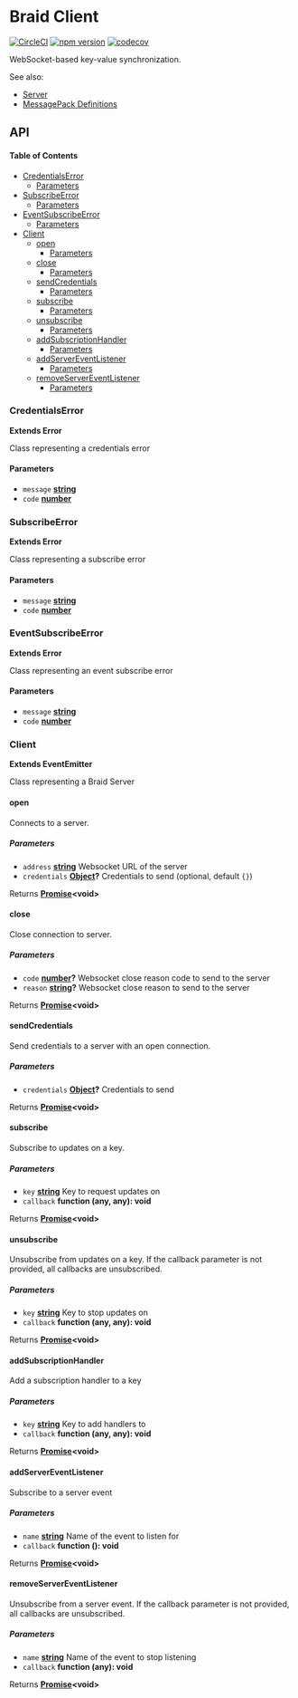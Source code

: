 # Braid Client

[![CircleCI](https://circleci.com/gh/bunchtogether/braid-client-js.svg?style=svg)](https://circleci.com/gh/bunchtogether/braid-client-js) [![npm version](https://badge.fury.io/js/%40bunchtogether%2Fbraid-client.svg)](http://badge.fury.io/js/%40bunchtogether%2Fbraid-client) [![codecov](https://codecov.io/gh/bunchtogether/braid-client-js/branch/master/graph/badge.svg)](https://codecov.io/gh/bunchtogether/braid-client-js)

WebSocket-based key-value synchronization.

See also:

-   [Server](https://github.com/bunchtogether/braid-server)
-   [MessagePack Definitions](https://github.com/bunchtogether/braid-messagepack)

## API

<!-- Generated by documentation.js. Update this documentation by updating the source code. -->

#### Table of Contents

-   [CredentialsError](#credentialserror)
    -   [Parameters](#parameters)
-   [SubscribeError](#subscribeerror)
    -   [Parameters](#parameters-1)
-   [EventSubscribeError](#eventsubscribeerror)
    -   [Parameters](#parameters-2)
-   [Client](#client)
    -   [open](#open)
        -   [Parameters](#parameters-3)
    -   [close](#close)
        -   [Parameters](#parameters-4)
    -   [sendCredentials](#sendcredentials)
        -   [Parameters](#parameters-5)
    -   [subscribe](#subscribe)
        -   [Parameters](#parameters-6)
    -   [unsubscribe](#unsubscribe)
        -   [Parameters](#parameters-7)
    -   [addSubscriptionHandler](#addsubscriptionhandler)
        -   [Parameters](#parameters-8)
    -   [addServerEventListener](#addservereventlistener)
        -   [Parameters](#parameters-9)
    -   [removeServerEventListener](#removeservereventlistener)
        -   [Parameters](#parameters-10)

### CredentialsError

**Extends Error**

Class representing a credentials error

#### Parameters

-   `message` **[string](https://developer.mozilla.org/docs/Web/JavaScript/Reference/Global_Objects/String)** 
-   `code` **[number](https://developer.mozilla.org/docs/Web/JavaScript/Reference/Global_Objects/Number)** 

### SubscribeError

**Extends Error**

Class representing a subscribe error

#### Parameters

-   `message` **[string](https://developer.mozilla.org/docs/Web/JavaScript/Reference/Global_Objects/String)** 
-   `code` **[number](https://developer.mozilla.org/docs/Web/JavaScript/Reference/Global_Objects/Number)** 

### EventSubscribeError

**Extends Error**

Class representing an event subscribe error

#### Parameters

-   `message` **[string](https://developer.mozilla.org/docs/Web/JavaScript/Reference/Global_Objects/String)** 
-   `code` **[number](https://developer.mozilla.org/docs/Web/JavaScript/Reference/Global_Objects/Number)** 

### Client

**Extends EventEmitter**

Class representing a Braid Server

#### open

Connects to a server.

##### Parameters

-   `address` **[string](https://developer.mozilla.org/docs/Web/JavaScript/Reference/Global_Objects/String)** Websocket URL of the server
-   `credentials` **[Object](https://developer.mozilla.org/docs/Web/JavaScript/Reference/Global_Objects/Object)?** Credentials to send (optional, default `{}`)

Returns **[Promise](https://developer.mozilla.org/docs/Web/JavaScript/Reference/Global_Objects/Promise)&lt;void>** 

#### close

Close connection to server.

##### Parameters

-   `code` **[number](https://developer.mozilla.org/docs/Web/JavaScript/Reference/Global_Objects/Number)?** Websocket close reason code to send to the server
-   `reason` **[string](https://developer.mozilla.org/docs/Web/JavaScript/Reference/Global_Objects/String)?** Websocket close reason to send to the server

Returns **[Promise](https://developer.mozilla.org/docs/Web/JavaScript/Reference/Global_Objects/Promise)&lt;void>** 

#### sendCredentials

Send credentials to a server with an open connection.

##### Parameters

-   `credentials` **[Object](https://developer.mozilla.org/docs/Web/JavaScript/Reference/Global_Objects/Object)?** Credentials to send

Returns **[Promise](https://developer.mozilla.org/docs/Web/JavaScript/Reference/Global_Objects/Promise)&lt;void>** 

#### subscribe

Subscribe to updates on a key.

##### Parameters

-   `key` **[string](https://developer.mozilla.org/docs/Web/JavaScript/Reference/Global_Objects/String)** Key to request updates on
-   `callback` **function (any, any): void** 

Returns **[Promise](https://developer.mozilla.org/docs/Web/JavaScript/Reference/Global_Objects/Promise)&lt;void>** 

#### unsubscribe

Unsubscribe from updates on a key. If the callback parameter is not provided, all callbacks are unsubscribed.

##### Parameters

-   `key` **[string](https://developer.mozilla.org/docs/Web/JavaScript/Reference/Global_Objects/String)** Key to stop updates on
-   `callback` **function (any, any): void** 

Returns **[Promise](https://developer.mozilla.org/docs/Web/JavaScript/Reference/Global_Objects/Promise)&lt;void>** 

#### addSubscriptionHandler

Add a subscription handler to a key

##### Parameters

-   `key` **[string](https://developer.mozilla.org/docs/Web/JavaScript/Reference/Global_Objects/String)** Key to add handlers to
-   `callback` **function (any, any): void** 

Returns **[Promise](https://developer.mozilla.org/docs/Web/JavaScript/Reference/Global_Objects/Promise)&lt;void>** 

#### addServerEventListener

Subscribe to a server event

##### Parameters

-   `name` **[string](https://developer.mozilla.org/docs/Web/JavaScript/Reference/Global_Objects/String)** Name of the event to listen for
-   `callback` **function (): void** 

Returns **[Promise](https://developer.mozilla.org/docs/Web/JavaScript/Reference/Global_Objects/Promise)&lt;void>** 

#### removeServerEventListener

Unsubscribe from a server event. If the callback parameter is not provided, all callbacks are unsubscribed.

##### Parameters

-   `name` **[string](https://developer.mozilla.org/docs/Web/JavaScript/Reference/Global_Objects/String)** Name of the event to stop listening
-   `callback` **function (any): void** 

Returns **[Promise](https://developer.mozilla.org/docs/Web/JavaScript/Reference/Global_Objects/Promise)&lt;void>** 
